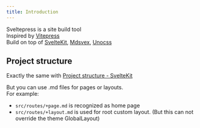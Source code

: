 ```yaml
---
title: Introduction
---
```


Sveltepress is a site build tool  
Inspired by [Vitepress](https://vitepress.vuejs.org/)  
Build on top of [SvelteKit](https://kit.svelte.dev/), [Mdsvex](https://mdsvex.com/), [Unocss](https://github.com/unocss/unocss)


## Project structure

Exactly the same with [Project structure - SvelteKit](https://kit.svelte.dev/docs/project-structure)

But you can use .md files for pages or layouts.  
For example:
* `src/routes/+page.md` is recognized as home page
* `src/routes/+layout.md` is used for root custom layout. (But this can not override the theme GlobalLayout) 